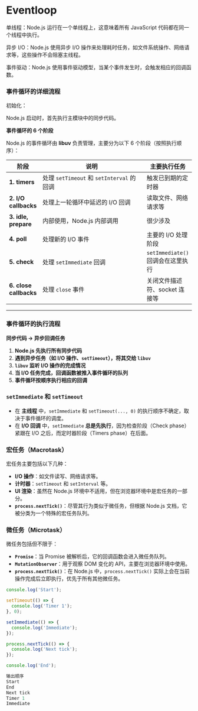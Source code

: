 # Eventloop

单线程：Node.js 运行在一个单线程上，这意味着所有 JavaScript 代码都在同一个线程中执行。

异步 I/O：Node.js 使用异步 I/O 操作来处理耗时任务，如文件系统操作、网络请求等，这些操作不会阻塞主线程。

事件驱动：Node.js 使用事件驱动模型，当某个事件发生时，会触发相应的回调函数。

### 事件循环的详细流程

初始化：

Node.js 启动时，首先执行主模块中的同步代码。

**事件循环的 6 个阶段**

Node.js 的事件循环由 **libuv** 负责管理，主要分为以下 6 个阶段（按照执行顺序）：

<table><thead><tr><th>阶段</th><th width="321">说明</th><th>主要执行任务</th></tr></thead><tbody><tr><td><strong>1. timers</strong></td><td>处理 <code>setTimeout</code> 和 <code>setInterval</code> 的回调</td><td>触发已到期的定时器</td></tr><tr><td><strong>2. I/O callbacks</strong></td><td>处理上一轮循环中延迟的 I/O 回调</td><td>读取文件、网络请求等</td></tr><tr><td><strong>3. idle, prepare</strong></td><td>内部使用，Node.js 内部调用</td><td>很少涉及</td></tr><tr><td><strong>4. poll</strong></td><td>处理新的 I/O 事件</td><td>主要的 I/O 处理阶段</td></tr><tr><td><strong>5. check</strong></td><td>处理 <code>setImmediate</code> 回调</td><td><code>setImmediate()</code> 回调会在这里执行</td></tr><tr><td><strong>6. close callbacks</strong></td><td>处理 <code>close</code> 事件</td><td>关闭文件描述符、socket 连接等</td></tr></tbody></table>

***

### **事件循环的执行流程**

**同步代码 → 异步回调任务**

1. **Node.js 先执行所有同步代码**
2. **遇到异步任务（如 I/O 操作、`setTimeout`），将其交给 `libuv`**
3. **`libuv` 监听 I/O 操作的完成情况**
4. **当 I/O 任务完成，回调函数被推入事件循环的队列**
5. **事件循环按顺序执行相应的回调**

### `setImmediate` 和 `setTimeout`

* 在 **主线程** 中，`setImmediate` 和 `setTimeout(..., 0)` 的执行顺序不确定，取决于事件循环的调度。
* 在 **I/O 回调** 中，`setImmediate` **总是先执行**，因为检查阶段（Check phase）紧跟在 I/O 之后，而定时器阶段（Timers phase）在后面。

### 宏任务（Macrotask）

宏任务主要包括以下几种：

* **I/O 操作**：如文件读写、网络请求等。
* **计时器**：`setTimeout` 和 `setInterval` 等。
* **UI 渲染**：虽然在 Node.js 环境中不适用，但在浏览器环境中是宏任务的一部分。
* **`process.nextTick()`**：尽管其行为类似于微任务，但根据 Node.js 文档，它被分类为一个特殊的宏任务队列。

### 微任务（Microtask）

微任务包括但不限于：

* **`Promise`**：当 Promise 被解析后，它的回调函数会进入微任务队列。
* **`MutationObserver`**：用于观察 DOM 变化的 API，主要在浏览器环境中使用。
* **`process.nextTick()`**：在 Node.js 中，`process.nextTick()` 实际上会在当前操作完成后立即执行，优先于所有其他微任务。

```javascript
console.log('Start');

setTimeout(() => {
  console.log('Timer 1');
}, 0);

setImmediate(() => {
  console.log('Immediate');
});

process.nextTick(() => {
  console.log('Next tick');
});

console.log('End');
```

```javascript
输出顺序
Start
End
Next tick
Timer 1
Immediate
```
